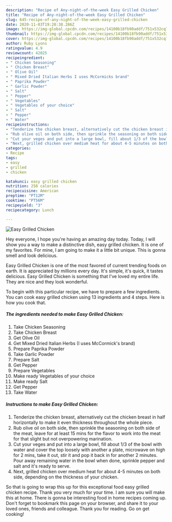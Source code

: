 ```yaml
---
description: "Recipe of Any-night-of-the-week Easy Grilled Chicken"
title: "Recipe of Any-night-of-the-week Easy Grilled Chicken"
slug: 645-recipe-of-any-night-of-the-week-easy-grilled-chicken
date: 2020-11-03T19:28:38.286Z
image: https://img-global.cpcdn.com/recipes/14100b18fb90addf/751x532cq70/easy-grilled-chicken-recipe-main-photo.jpg
thumbnail: https://img-global.cpcdn.com/recipes/14100b18fb90addf/751x532cq70/easy-grilled-chicken-recipe-main-photo.jpg
cover: https://img-global.cpcdn.com/recipes/14100b18fb90addf/751x532cq70/easy-grilled-chicken-recipe-main-photo.jpg
author: Ruby Lyons
ratingvalue: 4.9
reviewcount: 42025
recipeingredient:
- " Chicken Seasoning"
- " Chicken Breast"
- " Olive Oil"
- " Mixed Dried Italian Herbs I uses McCormicks brand"
- " Paprika Powder"
- " Garlic Powder"
- " Salt"
- " Pepper"
- " Vegetables"
- " Vegetables of your choice"
- " Salt"
- " Pepper"
- " Water"
recipeinstructions:
- "Tenderize the chicken breast, alternatively cut the chicken breast in half horizontally to make it even thickness throughout the whole piece."
- "Rub olive oil on both side, then sprinkle the seasoning on both side of the meat, leave for at least 15 mins for the flavor to work into the meat for that slight but not overpowering marination."
- "Cut your veges and put into a large bowl, fill about 1/3 of the bowl with water and cover the top loosely with another a plate, microwave on high for 2 mins, take it out, stir it and pop it back in for another 2 minutes. Pour away remaining water in the bowl when done, sprinkle pepper and salt and it&#39;s ready to serve."
- "Next, grilled chicken over medium heat for about 4-5 minutes on both side, depending on the thickness of your chicken."
categories:
- Recipe
tags:
- easy
- grilled
- chicken

katakunci: easy grilled chicken 
nutrition: 258 calories
recipecuisine: American
preptime: "PT12M"
cooktime: "PT56M"
recipeyield: "3"
recipecategory: Lunch

---
```



![Easy Grilled Chicken](https://img-global.cpcdn.com/recipes/14100b18fb90addf/751x532cq70/easy-grilled-chicken-recipe-main-photo.jpg)

Hey everyone, I hope you're having an amazing day today. Today, I will show you a way to make a distinctive dish, easy grilled chicken. It is one of my favorites. For mine, I am going to make it a little bit unique. This is gonna smell and look delicious.

Easy Grilled Chicken is one of the most favored of current trending foods on earth. It is appreciated by millions every day. It's simple, it's quick, it tastes delicious. Easy Grilled Chicken is something that I've loved my entire life. They are nice and they look wonderful.




To begin with this particular recipe, we have to prepare a few ingredients. You can cook easy grilled chicken using 13 ingredients and 4 steps. Here is how you cook that.

<!--inarticleads1-->

##### The ingredients needed to make Easy Grilled Chicken:

1. Take  Chicken Seasoning
1. Take  Chicken Breast
1. Get  Olive Oil
1. Get  Mixed Dried Italian Herbs (I uses McCormick&#39;s brand)
1. Prepare  Paprika Powder
1. Take  Garlic Powder
1. Prepare  Salt
1. Get  Pepper
1. Prepare  Vegetables
1. Make ready  Vegetables of your choice
1. Make ready  Salt
1. Get  Pepper
1. Take  Water




<!--inarticleads2-->

##### Instructions to make Easy Grilled Chicken:

1. Tenderize the chicken breast, alternatively cut the chicken breast in half horizontally to make it even thickness throughout the whole piece.
1. Rub olive oil on both side, then sprinkle the seasoning on both side of the meat, leave for at least 15 mins for the flavor to work into the meat for that slight but not overpowering marination.
1. Cut your veges and put into a large bowl, fill about 1/3 of the bowl with water and cover the top loosely with another a plate, microwave on high for 2 mins, take it out, stir it and pop it back in for another 2 minutes. Pour away remaining water in the bowl when done, sprinkle pepper and salt and it&#39;s ready to serve.
1. Next, grilled chicken over medium heat for about 4-5 minutes on both side, depending on the thickness of your chicken.




So that is going to wrap this up for this exceptional food easy grilled chicken recipe. Thank you very much for your time. I am sure you will make this at home. There is gonna be interesting food in home recipes coming up. Don't forget to bookmark this page on your browser, and share it to your loved ones, friends and colleague. Thank you for reading. Go on get cooking!
